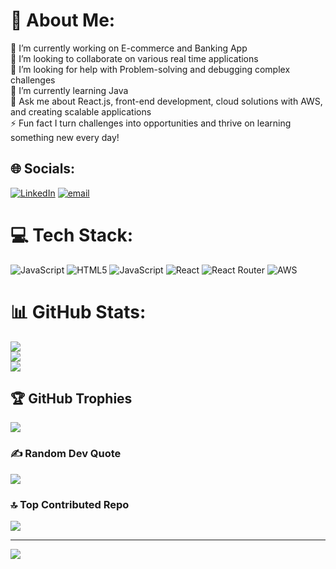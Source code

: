# 💫 About Me:
🔭 I’m currently working on E-commerce and Banking App<br>👯 I’m looking to collaborate on various real time applications<br>🤝 I’m looking for help with Problem-solving and debugging complex challenges<br>🌱 I’m currently learning Java<br>💬 Ask me about React.js, front-end development, cloud solutions with AWS, and creating scalable applications<br>⚡ Fun fact I turn challenges into opportunities and thrive on learning something new every day!


## 🌐 Socials:
[![LinkedIn](https://img.shields.io/badge/LinkedIn-%230077B5.svg?logo=linkedin&logoColor=white)](https://www.linkedin.com/in/roop-teja-g-796013299/) [![email](https://img.shields.io/badge/Email-D14836?logo=gmail&logoColor=white)](mailto:roopteja112@gmail.com) 

# 💻 Tech Stack:
![JavaScript](https://img.shields.io/badge/javascript-%23323330.svg?style=plastic&logo=javascript&logoColor=%23F7DF1E) ![HTML5](https://img.shields.io/badge/html5-%23E34F26.svg?style=plastic&logo=html5&logoColor=white) ![JavaScript](https://img.shields.io/badge/javascript-%23323330.svg?style=plastic&logo=javascript&logoColor=%23F7DF1E) ![React](https://img.shields.io/badge/react-%2320232a.svg?style=plastic&logo=react&logoColor=%2361DAFB) ![React Router](https://img.shields.io/badge/React_Router-CA4245?style=plastic&logo=react-router&logoColor=white) ![AWS](https://img.shields.io/badge/AWS-%23FF9900.svg?style=plastic&logo=amazon-aws&logoColor=white)
# 📊 GitHub Stats:
![](https://github-readme-stats.vercel.app/api?username=RoopTeja04&theme=solarized-dark&hide_border=false&include_all_commits=true&count_private=true)<br/>
![](https://github-readme-streak-stats.herokuapp.com/?user=RoopTeja04&theme=solarized-dark&hide_border=false)<br/>
![](https://github-readme-stats.vercel.app/api/top-langs/?username=RoopTeja04&theme=solarized-dark&hide_border=false&include_all_commits=true&count_private=true&layout=compact)

## 🏆 GitHub Trophies
![](https://github-profile-trophy.vercel.app/?username=RoopTeja04&theme=monokai&no-frame=false&no-bg=true&margin-w=4)

### ✍️ Random Dev Quote
![](https://quotes-github-readme.vercel.app/api?type=vetical&theme=gruvbox)

### 🔝 Top Contributed Repo
![](https://github-contributor-stats.vercel.app/api?username=RoopTeja04&limit=5&theme=nord&combine_all_yearly_contributions=true)

---
[![](https://visitcount.itsvg.in/api?id=RoopTeja04&icon=3&color=11)](https://visitcount.itsvg.in)

<!-- Proudly created with GPRM ( https://gprm.itsvg.in ) -->
